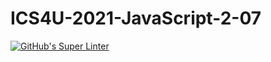 # ICS4U-2021-JavaScript-2-07
[![GitHub's Super Linter](https://github.com/patrick-gemmell/ICS4U-2021-JavaScript-2-07/workflows/GitHub's%20Super%20Linter/badge.svg)](https://github.com/patrick-gemmell/ICS4U-2021-JavaScript-2-07/actions)
